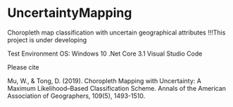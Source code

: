 # UncertaintyMapping
Choropleth map classification with uncertain geographical attributes
!!!This project is under developing

Test Environment
OS: Windows 10
.Net Core 3.1
Visual Studio Code

Please cite

Mu, W., & Tong, D. (2019). Choropleth Mapping with Uncertainty: A Maximum Likelihood–Based Classification Scheme. Annals of the American Association of Geographers, 109(5), 1493-1510.
